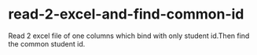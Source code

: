 # read-2-excel-and-find-common-id
Read 2 excel file of one columns which bind with only student id.Then find the common student id.
